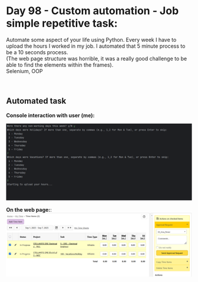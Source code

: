 <h1>Day 98 - Custom automation - Job simple repetitive task:</h1>

<p>Automate some aspect of your life using Python. Every week I have to upload the hours I worked in my job. I automated that 5 minute process to be a 10 seconds process.
<br/> (The web page structure was horrible, it was a really good challenge to be able to find the elements within the frames).
<br/> Selenium, OOP </p>

  <br/>
  
<h2><b>Automated task</b><br/></h2>
<b>Console interaction with user (me):</b><br/>

![Home page](https://github.com/fersa3/100-Days-of-code-Python/raw/main/screenshots/day98-custom-automation/hours%20log.png)

<b>On the web page:</b>:<br/>
![Home page](https://github.com/fersa3/100-Days-of-code-Python/raw/main/screenshots/day98-custom-automation/automated_hours_load.png)
